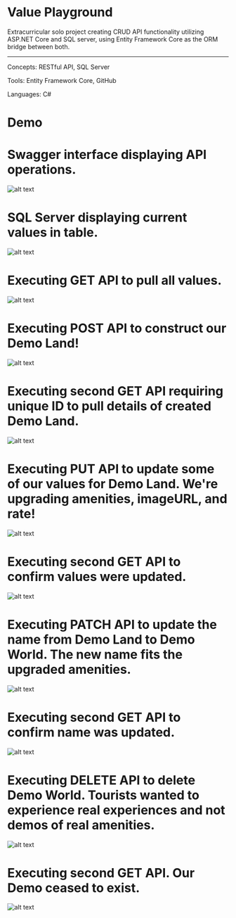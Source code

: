 # Value Playground

Extracurricular solo project creating CRUD API functionality utilizing ASP.NET Core and SQL server, using Entity Framework Core as the ORM bridge between both.
 
-----------------------------------------------------------------------------------------------  

Concepts: RESTful API, SQL Server

Tools: Entity Framework Core, GitHub

Languages: C#

# Demo
# Swagger interface displaying API operations.
![alt text](https://imgur.com/yDJukgI.png)

# SQL Server displaying current values in table.
![alt text](https://imgur.com/CyLGkK0.png)

# Executing GET API to pull all values.
![alt text](https://imgur.com/WxYF47p.png)

# Executing POST API to construct our Demo Land!
![alt text](https://imgur.com/MN0TTx3.png)

# Executing second GET API requiring unique ID to pull details of created Demo Land.
![alt text](https://imgur.com/cMDXXrK.png)

# Executing PUT API to update some of our values for Demo Land. We're upgrading amenities, imageURL, and rate!
![alt text](https://imgur.com/8SqrRIF.png)

# Executing second GET API to confirm values were updated.
![alt text](https://imgur.com/p6wjfha.png)

# Executing PATCH API to update the name from Demo Land to Demo World. The new name fits the upgraded amenities.
![alt text](https://imgur.com/qoXKgv2.png)

# Executing second GET API to confirm name was updated.
![alt text](https://imgur.com/4Md2SEi.png)

# Executing DELETE API to delete Demo World. Tourists wanted to experience real experiences and not demos of real amenities.
![alt text](https://imgur.com/QHgdeOj.png)

# Executing second GET API. Our Demo ceased to exist.
![alt text](https://imgur.com/SiY8bvH.png)
